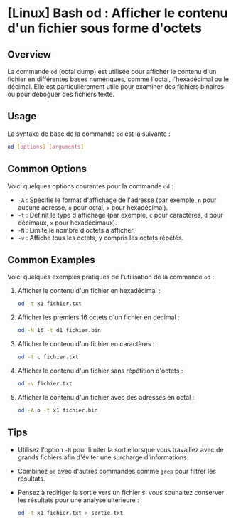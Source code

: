 # [Linux] Bash od : Afficher le contenu d'un fichier sous forme d'octets

## Overview
La commande `od` (octal dump) est utilisée pour afficher le contenu d'un fichier en différentes bases numériques, comme l'octal, l'hexadécimal ou le décimal. Elle est particulièrement utile pour examiner des fichiers binaires ou pour déboguer des fichiers texte.

## Usage
La syntaxe de base de la commande `od` est la suivante :

```bash
od [options] [arguments]
```

## Common Options
Voici quelques options courantes pour la commande `od` :

- `-A` : Spécifie le format d'affichage de l'adresse (par exemple, `n` pour aucune adresse, `o` pour octal, `x` pour hexadécimal).
- `-t` : Définit le type d'affichage (par exemple, `c` pour caractères, `d` pour décimaux, `x` pour hexadécimaux).
- `-N` : Limite le nombre d'octets à afficher.
- `-v` : Affiche tous les octets, y compris les octets répétés.

## Common Examples
Voici quelques exemples pratiques de l'utilisation de la commande `od` :

1. Afficher le contenu d'un fichier en hexadécimal :

   ```bash
   od -t x1 fichier.txt
   ```

2. Afficher les premiers 16 octets d'un fichier en décimal :

   ```bash
   od -N 16 -t d1 fichier.bin
   ```

3. Afficher le contenu d'un fichier en caractères :

   ```bash
   od -t c fichier.txt
   ```

4. Afficher le contenu d'un fichier sans répétition d'octets :

   ```bash
   od -v fichier.txt
   ```

5. Afficher le contenu d'un fichier avec des adresses en octal :

   ```bash
   od -A o -t x1 fichier.bin
   ```

## Tips
- Utilisez l'option `-N` pour limiter la sortie lorsque vous travaillez avec de grands fichiers afin d'éviter une surcharge d'informations.
- Combinez `od` avec d'autres commandes comme `grep` pour filtrer les résultats.
- Pensez à rediriger la sortie vers un fichier si vous souhaitez conserver les résultats pour une analyse ultérieure :

  ```bash
  od -t x1 fichier.txt > sortie.txt
  ```